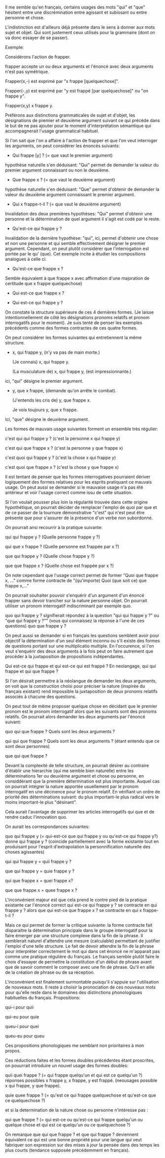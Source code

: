 Il me semble qu'en français, certains usages des mots "qui" et "que" hésitent entre une discrémination entre agissant et subissant ou entre personne et chose.

L'indistinction est d'ailleurs déjà présente dans le sens à donner aux mots sujet et objet. Qui sont justement ceux utilisés pour la grammaire (dont on va donc essayer de se passer).

Exemple:

Considérons l'action de frapper.

frapper accepte un ou deux arguments et l'énoncé avec deux arguments n'est pas symétrique.

Frapper(x,-) est exprimé par "x frappe [quelquechose]".

Frapper(-,y) est exprimé par "y est frappé [par quelquechose]" ou "on frappe y".

Frapper(x,y) x frappe y.


Préférons aux distinctions grammaticales de sujet et d'objet, les désignations de premier et deuxième argument suivant ce qui précède dans le but de ne pas ajouter pour le moment d'interprétation sémantique qui accompagnerait l'usage grammatical habituel.

Si l'on sait que l'on a affaire à l'action de frapper et que l'on veut interroger les arguments, on peut considérer les énoncés suivants:

- Qui frappe [y] ? (= que vaut le premier argument)

hypothèse naturelle s'en déduisant: "Qui" permet de demander la valeur du premier argument connaissant ou non le deuxième.

- Que frappe x ? (= que vaut le deuxième argument)

hypothèse naturelle s'en déduisant: "Que" permet d'obtenir de demander la valeur du deuxième argument connaissant le premier argument.

- Qui x frappe-t-il ? (= que vaut le deuxième argument)

Invalidation des deux premières hypothèses: "Qui" permet d'obtenir une personne et la détermination de quel argument il s'agit est codé par le reste.

- Qu'est-ce qui frappe y ?

Invalidation de la dernière hypothèse: "qui", ici, permet d'obtenir une chose et non une personne et qui semble effectivement désigner le premier argument. Cependant, on peut plutôt considérer que l'interrogation est portée par le qu' (que). Cet exemple incite à étudier les compositions analogues à celle ci.

- Qu'est-ce que frappe x ?

Semble équivalent à que frappe x avec affirmation d'une majoration de certitude que x frappe quelquechose)

- Qui est-ce que frappe x ?

- Qui est-ce qui frappe y ?

On constate la structure supérieure de ces 4 dernières formes. (Je laisse intentionnellement de côté les désignations pronoms relatifs et pronom interrogatifs pour le moment). Je suis tenté de penser les exemples précédents comme des formes contractes de ces quatre formes.

On peut considérer les formes suivantes qui entretiennent la même structure.

- x, qui frappe y, (n'y va pas de main morte.)

  (Je connais) x, qui frappe y.

  (La musculature de) x, qui frappe y, (est impressionnante.)

ici, "qui" désigne le premier argument.

- y, que x frappe, (demande qu'on arrête le combat).

  (J'entends les cris de) y, que frappe x.

  Je vois toujours y, que x frappe.

Ici, "que" désigne le deuxième argument.

Les formes de mauvais usage suivantes forment un ensemble très régulier:

c'est qui qui frappe y ? (c'est la personne x qui frappe y)

c'est qui que frappe x ? (c'est la personne y que frappe x)

c'est quoi qui frappe y ? (c'est la chose x qui frappe y)

c'est quoi que frappe x ? (c'est la chose y que frappe x)


Il est tentant de penser que les formes interrogatives pourraient dériver logiquement des formes relatives pour les esprits pratiquant ce mauvais usage. On peut aussi se demander si le mauvaise usage n'a pas été antérieur et voir l'usage correct comme issu de cette situation.

Si l'on voulait pousser plus loin la régularité trouvée dans cette origine hypothétique, on pourrait décider de remplacer l'emploi de quoi par que et de ce passer de la tournure démonstrative "c'est" qui n'est peut être présente que pour s'assurer de la présence d'un verbe non subordonné.

On pourrait ansi recourrir à la pratique suivante:

qui qui frappe y ? (Quelle personne frappe y ?)

qui que x frappe ? (Quelle personne est frappée par x ?)

que qui frappe y ? (Quelle chose frappe y ?)

que que frappe x ? (Quelle chose est frappée par x ?)

On note cependant que l'usage correct permet de former
"Quoi que frappe x, ..." comme forme contracte de
"(qu'importe) Quoi (que soit ce) que frappe x,..."

On pourrait souhaiter pouvoir s'enquérir d'un argument d'un énoncé frapper sans devoir trancher sur la nature personne objet. On pourrait utiliser un pronom interrogatif indiscriminant par exemple quo.

quo qui frappe y ? signifierait répondez à la question "qui qui frappe y ?" ou "que qui frappe y ?"" (vous qui connaissez la réponse à l'une de ces questions)
quo que frappe y ?

On peut aussi se demander si en français les questions semblent avoir pour objectif la détermination d'un seul élément inconnu ou s'il existe des formes de questions portant sur une multiplicatio multiple.
En l'occurence, si l'on veut s'enquérir des deux arguments à la fois peut on faire autrement que procéder à la juxtaposition de propositions indépendantes.

Qui est-ce qui frappe et qui est-ce qui est frappé ?
En neolangage, qui qui frappe et qui que frappe ?

Si l'on désirait permettre à la néolangue de demander les deux arguments, on voit que la construction choisi pour préciser la nature (inspirée du français existant) rend impossible la juxtaposition de deux pronoms relatifs associés à chacune des questions.

On peut tout de même proposer quelque chose en décidant que le premier pronom est le pronom interrogatif alors que les suivants sont des pronoms relatifs. On pourrait alors demander les deux arguments par l'énoncé suivant:

quo qui que frappe ? Quels sont les deux arguments ?

qui qui que frappe ? Quels sont les deux arguments ? (étant entendu que ce sont deux personnes)

que qui que frappe ?

Devant la complexité de telle structure, on pourrait désirer au contraire d'établir une hierarchie (qui me semble bien naturelle) entre les déterminations 1er ou deuxième argument et chose ou personne, en considdérant que la première détermination est plus importante. Auquel cas on pourrait intégrer la nature apportée usuellement par le pronom interrogatif en une décinence pour le pronom relatif. En vérifiant un ordre de priorité des déterminations suivant: du plus important-le plus radical vers le moins important-le plus "désinant".

Cela aurait l'avantage de supprimer les articles interrogatifs qui que et de rendre caduc l'innovation quo.

On aurait les correspondances suivantes:

quo qui frappe y (= qui-est-ce que qui frappe y ou qu'est-ce qui frappe y?) donne qui frappe y ? (coincide partiellement avec la forme existante tout en produisant pour l'esprit d'extrapolation la personnification naturelle des choses agissantes)

qui qui frappe y = quii frappe y ?

que qui frappe y = quie frappe y ?

qui que frappe x  = quei frappe x?

que que frappe x =  quee frappe x ?

 L'inconvénient majeur est que cela prend le contre pied de la pratique existante car l'énoncé correct
 qui est-ce qui frappe y ? se contracte en qui frappe y ?
 alors que
 qui est-ce que frappe x ? se contracte en qui x frappe-t-il ?

 Mais ce qui permet de former la critique suivante:
 la forme contracte fait disparaitre la détermination principale dans le groupe interrogatif pour la faire émerger par une structure complexe dans la fin de la phrase. Il semblerait naturel d'attendre une mesure (calculable) permettant de justifier l'emploi d'une telle structure. Le fait de devoir attendre la fin de la phrase pour interpréter correctement le mot qui dans cet énoncé ne m'apparait pas comme une pratique régulière du français. Le français semble plutôt faire le choix d'essayer de permettre la constitution d'un début de phrase avant que de savoir comment le composer avec une fin de phrase. Qu'il en aille de la création de phrase ou de sa réception.

 L'inconvénient est finalement surmontable puisqu'il s'appuie sur l'utilisation de nouveaux mots. Il reste à choisir la pronociation de ces nouveaux mots pour qu'elle reste dans le domaines des distinctions phonologiques habituelles du français. Propositions:

qui-i pour quii

qui-eu pour quie

queu-i pour quei

queu-eu pour queu

Ces propositions phonologiques me semblant non prioritaires à mon propos.

Ces réductions faites et les formes doubles précédentes étant proscrites, on pouurrait introduire un  nouvel usage des formes doubles:

quii quei frappe ? (= qui frappe quelqu'un et qui est ce quelqu'un ?) réponses possibles x frappe y, x frappe, y est frappé. (neousages possible x qui frappe, y que frappe).

quie quee frappe ? (= qu'est ce qui frappe quelquechose et qu'est-ce que ce quelquechose ?)

et si la determination de la nature chose ou personne n'intéresse pas :

qui que frappe ? (= qui est-ce ou qu'est-ce qui frappe quelqu'un ou quelque chose et qui est ce quelqu'un ou ce quelquechose ?)

On remarque que qui que frappe ? et que qui frappe ? deviennent équivalent ce qui est une bonne propriété pour une langue qui veut fabriquer son expression sur des mises à jour la pensée
dans des temps les plus courts (tendance supposée précédemment en français).
